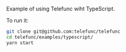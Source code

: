 Example of using Telefunc wiht TypeScript.

To run it:

```bash
git clone git@github.com:telefunc/telefunc
cd telefunc/examples/typescript/
yarn start
```
